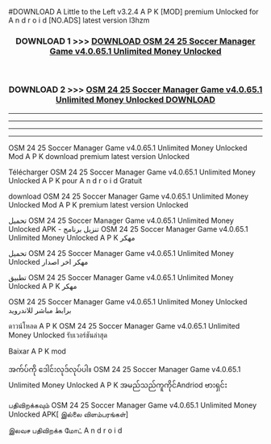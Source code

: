 #DOWNLOAD A Little to the Left v3.2.4 A P K [MOD] premium Unlocked for A n d r o i d [NO.ADS] latest version l3hzm 



<div align="center">

<h3>DOWNLOAD 1 >>> <a href="https://downloadmod1.web.app/?judul=OSM 24 25 Soccer Manager Game v4.0.65.1 Unlimited Money Unlocked ">DOWNLOAD OSM 24 25 Soccer Manager Game v4.0.65.1 Unlimited Money Unlocked </a></h3><br>

<h3>DOWNLOAD 2 >>> <a href="https://downloadmod1.web.app/?judul=OSM 24 25 Soccer Manager Game v4.0.65.1 Unlimited Money Unlocked ">OSM 24 25 Soccer Manager Game v4.0.65.1 Unlimited Money Unlocked  DOWNLOAD </a></h3>

</div>


----------------------------------------------------------

----------------------------------------------------------

----------------------------------------------------------

----------------------------------------------------------


OSM 24 25 Soccer Manager Game v4.0.65.1 Unlimited Money Unlocked  Mod A P K download premium latest version Unlocked

Télécharger OSM 24 25 Soccer Manager Game v4.0.65.1 Unlimited Money Unlocked  A P K pour A n d r o i d Gratuit

download OSM 24 25 Soccer Manager Game v4.0.65.1 Unlimited Money Unlocked  Mod A P K premium latest version Unlocked

تحميل OSM 24 25 Soccer Manager Game v4.0.65.1 Unlimited Money Unlocked  APK - تنزيل برنامج OSM 24 25 Soccer Manager Game v4.0.65.1 Unlimited Money Unlocked  A P K مهكر

تحميل OSM 24 25 Soccer Manager Game v4.0.65.1 Unlimited Money Unlocked  مهكر اخر اصدار

تطبيق OSM 24 25 Soccer Manager Game v4.0.65.1 Unlimited Money Unlocked  A P K مهكر

OSM 24 25 Soccer Manager Game v4.0.65.1 Unlimited Money Unlocked  برابط مباشر للاندرويد

ดาวน์โหลด A P K OSM 24 25 Soccer Manager Game v4.0.65.1 Unlimited Money Unlocked  รับเวอร์ชันล่าสุด

Baixar A P K mod

အက်ပ်ကို ဒေါင်းလုဒ်လုပ်ပါ။ OSM 24 25 Soccer Manager Game v4.0.65.1 Unlimited Money Unlocked  A P K အမည်သည်ကူကိုင်Andriod ဗားရှင်း

பதிவிறக்கவும் OSM 24 25 Soccer Manager Game v4.0.65.1 Unlimited Money Unlocked  APK[ இல்லை விளம்பரங்கள்] 
 
இலவச பதிவிறக்க மோட் A n d r o i d




